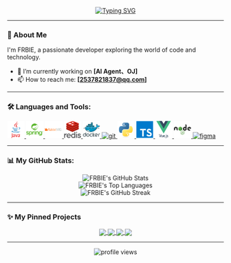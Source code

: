<p align="center">
  <a href="https://git.io/typing-svg">
    <img src="https://readme-typing-svg.demolab.com?font=Fira+Code&pause=1000&color=DD4A48¢er=true&vCenter=true&width=435&lines=Hi+there+%F0%9F%91%8B%2C+I'm+FRBIE;Welcome+to+my+GitHub+Profile!;Always+Learning+%26+Growing;Let's+build+something+cool!" alt="Typing SVG" />
  </a>
</p>

---

### 👋 About Me

I'm FRBIE, a passionate developer exploring the world of code and technology.

*   🔭 I’m currently working on **[AI Agent、OJ]**
*   📫 How to reach me: **[2537821837@qq.com]**

---

### 🛠️ Languages and Tools:

<p align="left">
  <a href="https://www.java.com" target="_blank" rel="noreferrer">
    <img src="https://raw.githubusercontent.com/devicons/devicon/master/icons/java/java-original-wordmark.svg" alt="java" width="40" height="40"/>
  </a>
  <a href="https://spring.io/" target="_blank" rel="noreferrer">
    <img src="https://raw.githubusercontent.com/devicons/devicon/master/icons/spring/spring-original-wordmark.svg" alt="spring" width="40" height="40"/>
  </a>
  <a href="https://www.rabbitmq.com" target="_blank" rel="noreferrer">
    <img src="https://raw.githubusercontent.com/devicons/devicon/master/icons/rabbitmq/rabbitmq-original-wordmark.svg" alt="rabbitmq" width="40" height="40"/>
  </a>
  <a href="https://redis.io" target="_blank" rel="noreferrer">
    <img src="https://raw.githubusercontent.com/devicons/devicon/master/icons/redis/redis-original-wordmark.svg" alt="redis" width="40" height="40"/>
  </a>
  <a href="https://www.docker.com/" target="_blank" rel="noreferrer">
    <img src="https://raw.githubusercontent.com/devicons/devicon/master/icons/docker/docker-original-wordmark.svg" alt="docker" width="40" height="40"/>
  </a>
  <a href="https://git-scm.com/" target="_blank" rel="noreferrer">
    <img src="https://www.vectorlogo.zone/logos/git-scm/git-scm-icon.svg" alt="git" width="40" height="40"/>
  </a>
  <a href="https://www.python.org" target="_blank" rel="noreferrer">
    <img src="https://raw.githubusercontent.com/devicons/devicon/master/icons/python/python-original.svg" alt="python" width="40" height="40"/>
  </a>
  <a href="https://www.typescriptlang.org/" target="_blank" rel="noreferrer">
    <img src="https://raw.githubusercontent.com/devicons/devicon/master/icons/typescript/typescript-original.svg" alt="typescript" width="40" height="40"/>
  </a>
  <a href="https://vuejs.org/" target="_blank" rel="noreferrer">
    <img src="https://raw.githubusercontent.com/devicons/devicon/master/icons/vuejs/vuejs-original-wordmark.svg" alt="vuejs" width="40" height="40"/>
  </a>
  <a href="https://nodejs.org" target="_blank" rel="noreferrer">
    <img src="https://raw.githubusercontent.com/devicons/devicon/master/icons/nodejs/nodejs-original-wordmark.svg" alt="nodejs" width="40" height="40"/>
  </a>
  <a href="https://www.figma.com/" target="_blank" rel="noreferrer">
    <img src="https://www.vectorlogo.zone/logos/figma/figma-icon.svg" alt="figma" width="40" height="40"/>
  </a>
  <!-- 如果你还使用 JavaScript (非 TS 项目)，可以把 JavaScript 图标也加回来 -->
  <!-- <a href="https://developer.mozilla.org/en-US/docs/Web/JavaScript" target="_blank" rel="noreferrer"><img src="https://raw.githubusercontent.com/devicons/devicon/master/icons/javascript/javascript-original.svg" alt="javascript" width="40" height="40"/></a> -->
  <!-- 更多图标可以在这里找到: https://devicon.dev/ -->
</p>

---

### 📊 My GitHub Stats:

<p align="center">
  <img src="https://github-readme-stats.vercel.app/api?username=FRBIE&show_icons=true&theme=catppuccin_latte&rank_icon=github&hide_border=false&card_width=450&hide_border=true" alt="FRBIE's GitHub Stats" />
  <br/>
  <img src="https://github-readme-stats.vercel.app/api/top-langs/?username=FRBIE&layout=compact&theme=catppuccin_latte&hide_border=false&card_width=450&hide_border=true" alt="FRBIE's Top Languages" />
  <br/>
  <img src="https://streak-stats.demolab.com/?user=FRBIE&theme=catppuccin_latte&hide_border=false&hide_border=true" alt="FRBIE's GitHub Streak" />
</p>

---


### ✨ My Pinned Projects
  <p align="center">
    <a href="https://github.com/FRBIE/ai-picture-backend">
      <img align="center" src="https://github-readme-stats.vercel.app/api/pin/?username=FRBIE&repo=ai-picture-backend&theme=catppuccin_latte" />
    </a>
    <a href="https://github.com/FRBIE/ai-agent">
      <img align="center" src="https://github-readme-stats.vercel.app/api/pin/?username=FRBIE&repo=ai-agent&theme=catppuccin_latte" />
    </a>
    <a href="https://github.com/FRBIE/Joy-OJ">
      <img align="center" src="https://github-readme-stats.vercel.app/api/pin/?username=FRBIE&repo=Joy-OJ&theme=catppuccin_latte" />
    </a>
    <a href="https://github.com/FRBIE/SMS-ES">
      <img align="center" src="https://github-readme-stats.vercel.app/api/pin/?username=FRBIE&repo=SMS-ES&theme=catppuccin_latte" />
    </a>
  </p>

---

<p align="center">
  <img src="https://komarev.com/ghpvc/?username=FRBIE&label=Profile%20Views&color=0e75b6&style=flat-square" alt="profile views" />
</p>
